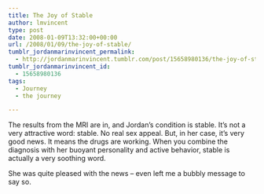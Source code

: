 ```yaml
---
title: The Joy of Stable
author: lmvincent
type: post
date: 2008-01-09T13:32:00+00:00
url: /2008/01/09/the-joy-of-stable/
tumblr_jordanmarinvincent_permalink:
  - http://jordanmarinvincent.tumblr.com/post/15658980136/the-joy-of-stable
tumblr_jordanmarinvincent_id:
  - 15658980136
tags:
  - Journey
  - the journey

---
```

The results from the MRI are in, and Jordan&rsquo;s condition is stable. It&rsquo;s not a very attractive word: stable. No real sex appeal. But, in her case, it&rsquo;s very good news. It means the drugs are working. When you combine the diagnosis with her buoyant personality and active behavior, stable is actually a very soothing word.

She was quite pleased with the news &ndash; even left me a bubbly message to say so.

<div class="blogger-post-footer">
  <img loading="lazy" width="1" height="1" src="https://blogger.googleusercontent.com/tracker/9039099668816362935-2572570015590229580?l=jordansjourney2.blogspot.com" alt="" />
</div>